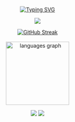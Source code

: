 <div align="center"><br>
 
 [![Typing SVG](https://readme-typing-svg.demolab.com?font=Fira+Code&pause=1000&color=FF6E96&center=true&random=false&width=500&lines=Isac+Gondim!🌎;Cloud+Computing;Welcome+to+my+profile!+%E2%AD%90%EF%B8%8F)](https://git.io/typing-svg)
 
 <img src="https://skillicons.dev/icons?i=go,php,java,js,debian,py,mysql" /> </br>      

[![GitHub Streak](https://streak-stats.demolab.com?user=GomdimApps&theme=horizon&locale=pt_BR&mode=weekly&hide_longest_streak=true)](https://git.io/streak-stats) <br /><br />
 <img src="https://github-readme-stats.vercel.app/api/top-langs?username=GomdimApps&locale=pt-br&hide_title=false&layout=compact&card_width=320&langs_count=6&theme=dracula&hide_border=true" height="170" alt="languages graph"/>


<div align="center">
  <a href="https://www.linkedin.com/in/isac-gondim-07a836227/" target="_blank"><img src="https://img.shields.io/badge/-LinkedIn-%230077B5?style=for-the-badge&logo=linkedin&logoColor=white" target="_blank"></a>  
  <a href = "mailto:isacnilson4@gmail.com" target="_blank"><img src="https://img.shields.io/badge/-Gmail-%23333?style=for-the-badge&logo=gmail&logoColor=white" target="_blank"></a>
</div>


</div>
